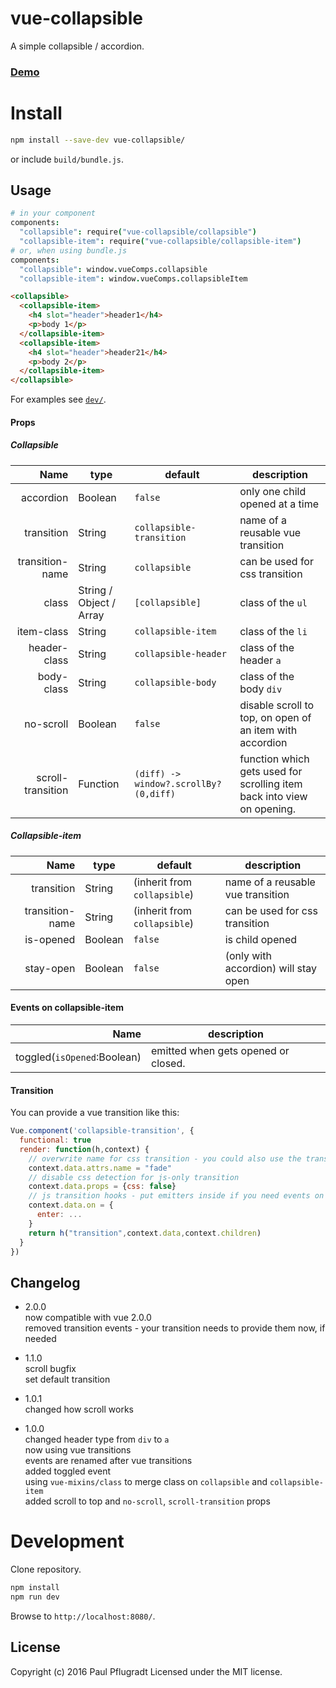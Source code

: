 # vue-collapsible

A simple collapsible / accordion.

### [Demo](https://vue-comps.github.io/vue-collapsible)

# Install

```sh
npm install --save-dev vue-collapsible/
```
or include `build/bundle.js`.

## Usage
```coffee
# in your component
components:
  "collapsible": require("vue-collapsible/collapsible")
  "collapsible-item": require("vue-collapsible/collapsible-item")
# or, when using bundle.js
components:
  "collapsible": window.vueComps.collapsible
  "collapsible-item": window.vueComps.collapsibleItem
```
```html
<collapsible>
  <collapsible-item>
    <h4 slot="header">header1</h4>
    <p>body 1</p>
  </collapsible-item>
  <collapsible-item>
    <h4 slot="header">header21</h4>
    <p>body 2</p>
  </collapsible-item>
</collapsible>
```
For examples see [`dev/`](https://github.com/vue-comps/vue-collapsible/tree/master/dev).

#### Props
##### Collapsible

Name | type | default | description
---:| --- | ---| ---
accordion | Boolean | `false` | only one child opened at a time
transition | String | `collapsible-transition` | name of a reusable vue transition
transition-name | String | `collapsible` | can be used for css transition
class | String / Object / Array | `[collapsible]` | class of the `ul`
item-class | String | `collapsible-item` | class of the `li`
header-class | String | `collapsible-header` | class of the header `a`
body-class | String | `collapsible-body` | class of the body `div`
no-scroll | Boolean | `false` | disable scroll to top, on open of an item with accordion
scroll-transition | Function | `(diff) -> window?.scrollBy?(0,diff)` | function which gets used for scrolling item back into view on opening.

##### Collapsible-item

Name | type | default | description
---:| --- | ---| ---
transition | String | (inherit from `collapsible`) | name of a reusable vue transition
transition-name | String | (inherit from `collapsible`) | can be used for css transition
is-opened | Boolean | `false` | is child opened
stay-open | Boolean | `false` | (only with accordion) will stay open

#### Events on collapsible-item

Name | description
---:| ---
toggled(`isOpened`:Boolean) | emitted when gets opened or closed.

#### Transition

You can provide a vue transition like this:
```js
Vue.component('collapsible-transition', {
  functional: true
  render: function(h,context) {
    // overwrite name for css transition - you could also use the transition-name prop
    context.data.attrs.name = "fade"
    // disable css detection for js-only transition
    context.data.props = {css: false}
    // js transition hooks - put emitters inside if you need events on opening/closing
    context.data.on = {
      enter: ...
    }
    return h("transition",context.data,context.children)
  }
})
```

## Changelog
- 2.0.0  
now compatible with vue 2.0.0  
removed transition events - your transition needs to provide them now, if needed  

- 1.1.0  
scroll bugfix  
set default transition  

- 1.0.1  
changed how scroll works  

- 1.0.0  
changed header type from `div` to `a`  
now using vue transitions  
events are renamed after vue transitions  
added toggled event  
using `vue-mixins/class` to merge class on `collapsible` and `collapsible-item`  
added scroll to top and `no-scroll`, `scroll-transition` props

# Development
Clone repository.
```sh
npm install
npm run dev
```
Browse to `http://localhost:8080/`.

## License
Copyright (c) 2016 Paul Pflugradt
Licensed under the MIT license.
